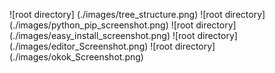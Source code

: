 ![root directory] (./images/tree_structure.png)
![root directory] (./images/python_pip_screenshot.png)
![root directory] (./images/easy_install_screenshot.png)
![root directory] (./images/editor_Screenshot.png)
![root directory] (./images/okok_Screenshot.png)